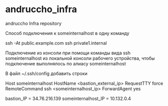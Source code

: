 # andruccho_infra
andruccho Infra repository

Cпособ подключения к someinternalhost в одну команду

ssh -At public.example.com ssh private1.internal

Подключение из консоли при помощи команды вида ssh someinternalhost из локальной консоли рабочего устройства, чтобы подключение выполнялось по алиасу someinternalhost

В файл ~/.ssh/config добавить строки

Host someinternalhost
  HostName <bastion_external_ip>
  RequestTTY force
  RemoteCommand ssh <someinternalhost_ip>
  ForwardAgent yes

bastion_IP = 34.76.216.139
someinternalhost_IP = 10.132.0.4


